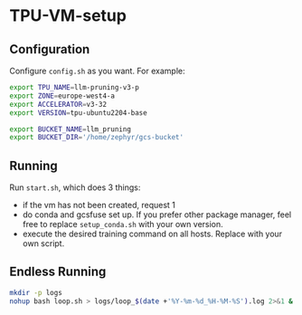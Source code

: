 # TPU-VM-setup

## Configuration
Configure `config.sh` as you want. For example:
```bash
export TPU_NAME=llm-pruning-v3-p
export ZONE=europe-west4-a
export ACCELERATOR=v3-32
export VERSION=tpu-ubuntu2204-base

export BUCKET_NAME=llm_pruning
export BUCKET_DIR='/home/zephyr/gcs-bucket'
```

## Running
Run `start.sh`, which does 3 things:
- if the vm has not been created, request 1
- do conda and gcsfuse set up. If you prefer other package manager, feel free to replace `setup_conda.sh` with your own version.
- execute the desired training command on all hosts. Replace with your own script.

## Endless Running
```bash
mkdir -p logs
nohup bash loop.sh > logs/loop_$(date +'%Y-%m-%d_%H-%M-%S').log 2>&1 &
```